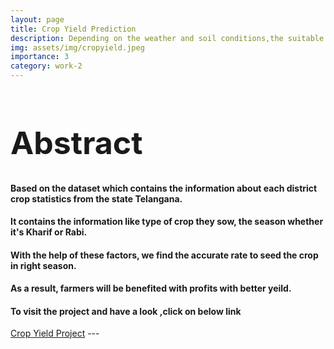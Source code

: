 ```yaml
---
layout: page
title: Crop Yield Prediction
description: Depending on the weather and soil conditions,the suitable crop for particular season is predicted using CART models
img: assets/img/cropyield.jpeg
importance: 3
category: work-2
---
```


<h1 style="font-size:50px;">Abstract</h1>
<h4> Based on the dataset which contains the information about each district crop statistics from the state Telangana. </h4>
        
<h4> It contains the information like type of crop they sow, the season whether it's Kharif or Rabi. </h4>


    
<h4> With the help of these factors, we find the accurate rate to seed the crop in right season. </h4>



    
<h4> As a result, farmers will be benefited with profits with better yeild. </h4>



<h4> To visit the project and have a look ,click on below link </h4>





<a href="https://github.com/sridhareguram/Crop-yield-Prediction">Crop Yield Project</a>
    ---


